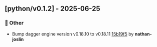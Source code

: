 ## [python/v0.1.2] - 2025-06-25

### 💼 Other

- Bump dagger engine version v0.18.10 to v0.18.11 [15b19f5](https://github.com/act3-ai/dagger/commit/15b19f514982382566b852e7aac94d574e3ed997) by **nathan-joslin**


